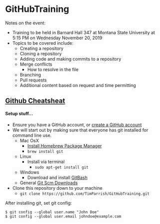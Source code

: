 # GitHubTraining

Notes on the event:

- Training to be held in Barnard Hall 347 at Montana State University at 5:15 PM on Wednesday November 20, 2019
- Topics to be covered include:
  - Creating a repository
  - Cloning a repository
  - Adding code and making commits to a repository
  - Merge conflicts
    - How to resolve in the file
  - Branching
  - Pull requests
  - Additional content based on request and time permitting

## [Github Cheatsheat](https://education.github.com/git-cheat-sheet-education.pdf)

#### Setup stuff...

- Ensure you have a GitHub account, or [create a GitHub account](https://github.com/)
- We will start out by making sure that everyone has git installed for command line use.
  - Mac OsX
    - [Install Homebrew Package Manager](https://brew.sh/)
    - `brew install git`
  - Linux
    - Install via terminal
      - `sudo apt-get install git`
  - Windows
    - Download and install [GitBash](https://gitforwindows.org/)
  - General [Git Scm Downloads](https://git-scm.com/downloads)
- Clone this repository down to your machine
  - `git clone https://github.com/TimParrish/GitHubTraining.git`

After installing git, set git config:
```
$ git config --global user.name "John Doe"
$ git config --global user.email johndoe@example.com
```
